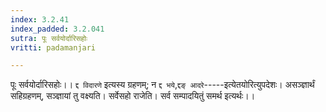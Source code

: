 ```yaml
---
index: 3.2.41
index_padded: 3.2.041
sutra: पूः सर्वयोर्दारिसहोः
vritti: padamanjari

---
```

पूः सर्वयोर्दारिसहोः।। `द्द विदारणे` इत्यस्य ग्रहणम्; न `द्द भये`,`द्दङ् आदरे`-----इत्येतयोरित्युपदेशः। असञ्ज्ञार्थं सहिग्रहणम्, सञ्ज्ञायां तु वक्ष्यति। सर्वेसहो राजेति। सर्व सम्पादयितुं समर्थ इत्यर्थः।।
